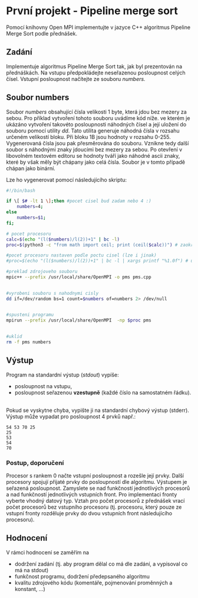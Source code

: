 # První projekt - Pipeline merge sort

Pomocí knihovny Open MPI implementujte v jazyce C++ algoritmus Pipeline Merge
Sort podle přednášek.   

## Zadání

Implementuje algoritmus Pipeline Merge Sort tak, jak byl prezentován na
přednáškách. Na vstupu předpokládejte neseřazenou posloupnost celých
čísel. Vstupní posloupnost načítejte ze souboru _numbers._

## Soubor numbers

Soubor _numbers_ obsahující čísla velikosti 1 byte, která jdou bez mezery za
sebou. Pro příklad vytvoření tohoto souboru uvádíme kód níže. ve kterém je
ukázáno vytvoření takovéto posloupnosti náhodných čísel a její uložení do
souboru pomocí utility _dd_. Tato utilita generuje náhodná čísla v rozsahu
určeném velikostí bloku. Při bloku 1B jsou hodnoty v rozsahu 0-255.
Vygenerovaná čísla jsou pak přesměrována do souboru. Vznikne tedy další soubor
s náhodnými znaky jdoucími bez mezery za sebou. Po otevření v libovolném
textovém editoru se hodnoty tváří jako náhodné ascii znaky, které by však měly
být chápany jako celá čísla. Soubor je v tomto případě chápan jako binární.

Lze ho vygenerovat pomocí následujícího skriptu:

```bash
#!/bin/bash

if \[ $# -lt 1 \];then #pocet cisel bud zadam nebo 4 :)
    numbers=4;
else
    numbers=$1;
fi;

# pocet procesoru
calc=$(echo "(l($numbers)/l(2))+1" | bc -l)
proc=$(python3 -c "from math import ceil; print (ceil($calc))") # zaokrohleni nahoru  

#pocet procesoru nastaven podle poctu cisel (lze i jinak)
#proc=$(echo "(l($numbers)/l(2))+1" | bc -l | xargs printf "%1.0f") # uprava 26.2.

#preklad zdrojoveho souboru
mpic++ --prefix /usr/local/share/OpenMPI -o pms pms.cpp
  

#vyrobeni souboru s nahodnymi cisly
dd if=/dev/random bs=1 count=$numbers of=numbers 2> /dev/null	 
  

#spusteni programu
mpirun --prefix /usr/local/share/OpenMPI  -np $proc pms 				
  

#uklid
rm -f pms numbers					
```

## Výstup

Program na standardní výstup (_stdout_) vypíše:

- posloupnost na vstupu, 
- posloupnost seřazenou **vzestupně** (každé číslo na samostatném řádku).  

Pokud se vyskytne chyba, vypište ji na standardní chybový výstup (stderr).
Výstup může vypadat pro posloupnost 4 prvků např.:

```
54 53 70 25 
25
53
54
70
```

### Postup, doporučení  

Procesor s rankem 0 načte vstupní posloupnost a rozešle její prvky. Další
procesory spojují přijaté prvky do posloupností dle algoritmu. Výstupem je
seřazená posloupnost. Zamyslete se nad funkčností jednotlivých procesorů a nad
funkčností jednotlivých vstupních front. Pro implementaci fronty vyberte vhodný
datový typ. Vztah pro počet procesorů z přednášek vrací počet procesorů bez
vstupního procesoru (tj. procesoru, který pouze ze vstupní fronty rozděluje
prvky do dvou vstupních front následujícího procesoru). 

## Hodnocení

V rámci hodnocení se zaměřím na

- dodržení zadání (tj. aby program dělal co má dle zadání, a vypisoval co má na stdout)
- funkčnost programu, dodržení předepsaného algoritmu
- kvalitu zdrojového kódu (komentáře, pojmenování proměnných a konstant, ...) 
